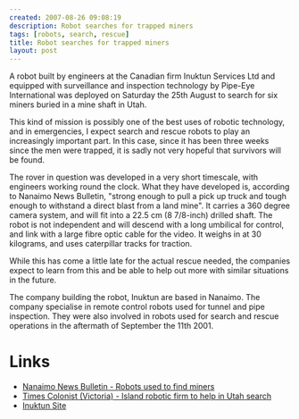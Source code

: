 ```yaml
---
created: 2007-08-26 09:08:19
description: Robot searches for trapped miners
tags: [robots, search, rescue]
title: Robot searches for trapped miners
layout: post
---
```

 <p>
  A robot built by engineers at the Canadian firm Inuktun Services Ltd and equipped with surveillance and inspection technology by Pipe-Eye International was deployed on Saturday the 25th August to search for six miners buried in a mine shaft in Utah.
 </p>
 <p>
  This kind of mission is possibly one of the best uses of robotic technology, and in emergencies, I expect search and rescue robots to play an increasingly important part. In this case, since it has been three weeks since the men were trapped, it is sadly not very hopeful that survivors will be found.
 </p>
 <p>
  The rover in question was developed in a very short timescale, with engineers working round the clock. What they have developed is, according to Nanaimo News Bulletin, "strong enough to pull a pick up truck and tough enough to withstand a direct blast from a land mine". It carries a 360 degree camera system, and will fit into a 22.5 cm (8 7/8-inch) drilled shaft. The robot is not independent and will descend with a long umbilical for control, and link with a large fibre optic cable for the video. It weighs in at 30 kilograms, and uses caterpillar tracks for traction.
 </p>
 <p>
  While this has come a little late for the actual rescue needed, the companies expect to learn from this and be able to help out more with similar situations in the future.
 </p>
 <p>
  The company building the robot, Inuktun are based in Nanaimo. The company specialise in remote control robots used for tunnel and pipe inspection. They were also involved in robots used for search and rescue operations in the aftermath of September the 11th 2001.
 </p>
 <h1 id="Links">
  Links
 </h1>
 <ul>
  <li>
   <a href="http://www.nanaimobulletin.com/portals-code/list.cgi?paper=51&amp;cat=23&amp;id=1051612&amp;more=0" >
    Nanaimo News Bulletin - Robots used to find miners
   </a>
  </li>
  <li>
   <a href="http://www.canada.com/victoriatimescolonist/news/story.html?id=1b8b10d7-bd43-4413-9a9f-17363965862c&amp;k=51096" >
    Times Colonist (Victoria) - Island robotic firm to help in Utah search
   </a>
  </li>
  <li>
   <a href="http://www.inuktun.com" >
    Inuktun Site
   </a>
  </li>
 </ul>
